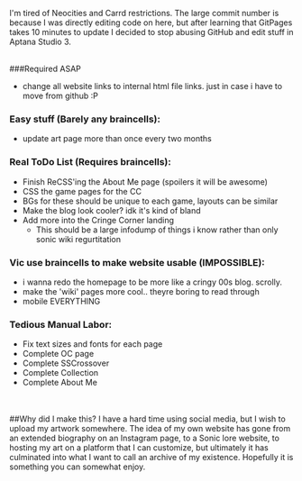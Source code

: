 I'm tired of Neocities and Carrd restrictions. The large commit number is because I was directly editing code on here, but after learning that GitPages takes 10 minutes to update I decided to stop abusing GitHub and edit stuff in Aptana Studio 3.
<br /><br />

###Required ASAP
- change all website links to internal html file links. just in case i have to move from github :P
### Easy stuff (Barely any braincells):
- update art page more than once every two months
### Real ToDo List (Requires braincells):
- Finish ReCSS'ing the About Me page (spoilers it will be awesome)
-  CSS the game pages for the CC
  - BGs for these should be unique to each game, layouts can be similar
- Make the blog look cooler? idk it's kind of bland
- Add more into the Cringe Corner landing
  - This should be a large infodump of things i know rather than only sonic wiki regurtitation
### Vic use braincells to make website usable (IMPOSSIBLE):
- i wanna redo the homepage to be more like a cringy 00s blog. scrolly.
- make the 'wiki' pages more cool.. theyre boring to read through
- mobile EVERYTHING
### Tedious Manual Labor:
- Fix text sizes and fonts for each page
- Complete OC page
- Complete SSCrossover
- Complete Collection
- Complete About Me

<br /><br />
##Why did I make this?
I have a hard time using social media, but I wish to upload my artwork somewhere. The idea of my own website has gone from an extended biography on an Instagram page, to a Sonic lore website, to hosting my art on a platform that I can customize, but ultimately it has culminated into what I want to call an archive of my existence. Hopefully it is something you can somewhat enjoy.
